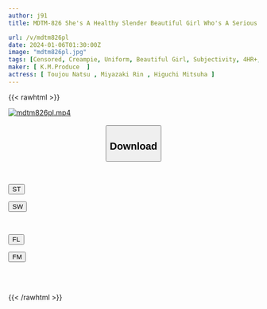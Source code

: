```yaml
---
author: j91
title: MDTM-826 She's A Healthy Slender Beautiful Girl Who's A Serious Honor Student, But She's Actually A Sensitive Pervert. She Loves Big Dicks.

url: /v/mdtm826pl
date: 2024-01-06T01:30:00Z
image: "mdtm826pl.jpg"
tags: [Censored, Creampie, Uniform, Beautiful Girl, Subjectivity, 4HR+, Huge Cock	]
maker: [ K.M.Produce  ]
actress: [ Toujou Natsu , Miyazaki Rin , Higuchi Mitsuha ]
---
```



{{< rawhtml >}}

<div class="video" data-videoid="Ox2Z4KBJGAsZ3jl">
    <a href="javascript:;">
        <img src="/v/mdtm826pl/mdtm826pl.jpg" width="WIDTH" height="HEIGHT" alt="mdtm826pl.mp4" loading="lazy">
    </a>
</div>

<script type="text/javascript" src="https://j91.asia/asset/on-demand-st.js"></script>

<br>
  <link rel="stylesheet" href="https://j91.asia/asset/bs5.css">
  
  <center>
  <button class="btn btn-primary" type="button" data-bs-toggle="collapse" data-bs-target=".multi-collapse" aria-expanded="false" aria-controls="multiCollapseExample1 multiCollapseExample2"><h2>Download</h2></button></center>
</p>
<div class="row">
  <div class="col">
    <div class="collapse multi-collapse" id="multiCollapseExample1">
      <div class="card card-body">
	      	      <br>
<div class="buttons">  
<p><a href="https://streamtape.to/v/Ox2Z4KBJGAsZ3jl" target="_blank"><button class="btn-hover color-3"><i class="fa fa-download"></i> ST</button></a></p>
<p><a href="https://flaswish.com/rgyt1sb34qxh" target="_blank"><button class="btn-hover color-2"><i class="fa fa-download"></i> SW</button></a></p></div>
    </div>
  </div>
</div>
  <div class="col">
    <div class="collapse multi-collapse" id="multiCollapseExample2">
      <div class="card card-body">
	      <br>
<div class="buttons">
<p><a href="javascript:;" target="_blank"><button class="btn-hover color-9"><i class="fa fa-download"></i> FL</button></a></p>
<p><a href="javascript:;" target="_blank"><button class="btn-hover color-8"><i class="fa fa-download"></i> FM</button></a></p></div>
<br><br>
      </div>
    </div>
  </div>
</div>

{{< /rawhtml >}}